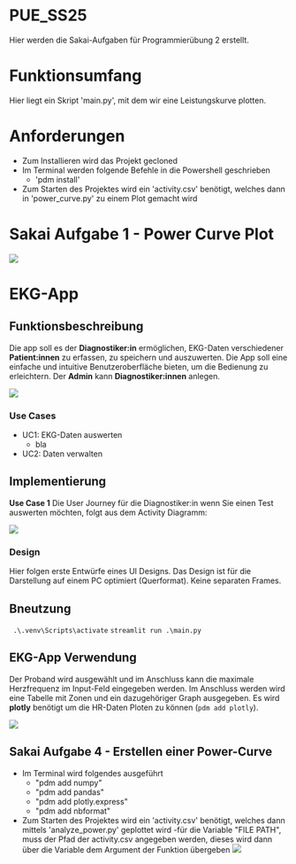 # PUE_SS25

Hier werden die Sakai-Aufgaben für Programmierübung 2 erstellt.

# Funktionsumfang

Hier liegt ein Skript 'main.py', mit dem wir eine Leistungskurve plotten.

# Anforderungen

- Zum Installieren wird das Projekt gecloned
- Im Terminal werden folgende Befehle in die Powershell geschrieben
    - 'pdm install'
- Zum Starten des Projektes wird ein 'activity.csv' benötigt, welches dann in 'power_curve.py' zu einem Plot gemacht wird

# Sakai Aufgabe 1 - Power Curve Plot
![](figures/power_curve.png)

# EKG-App

## Funktionsbeschreibung

Die app soll es der __Diagnostiker:in__ ermöglichen, EKG-Daten verschiedener __Patient:innen__ zu erfassen, zu speichern und auszuwerten. Die App soll eine einfache und intuitive Benutzeroberfläche bieten, um die Bedienung zu erleichtern. Der __Admin__ kann __Diagnostiker:innen__ anlegen.

![](docs/UML_UseCase.png)

### Use Cases

- UC1: EKG-Daten auswerten
    - bla
- UC2: Daten verwalten

## Implementierung

__Use Case 1__ Die User Journey für die Diagnostiker:in wenn Sie einen Test auswerten möchten, folgt aus dem Activity Diagramm:

![](docs/ekg_data_acticity.svg)

### Design

Hier folgen erste Entwürfe eines UI Designs. Das Design ist für die Darstellung auf einem PC optimiert (Querformat). Keine separaten Frames.


## Bneutzung

` .\.venv\Scripts\activate`
`streamlit run .\main.py`

## EKG-App Verwendung

Der Proband wird ausgewählt und im Anschluss kann die maximale Herzfrequenz im Input-Feld eingegeben werden. Im Anschluss werden wird eine Tabelle mit Zonen und ein dazugehöriger Graph ausgegeben. Es wird __plotly__ benötigt um die HR-Daten Ploten zu können (`pdm add plotly`).

![](docs/app_beispiel_1.png)

## Sakai Aufgabe 4 - Erstellen einer Power-Curve

- Im Terminal wird folgendes ausgeführt
    - "pdm add numpy"
    - "pdm add pandas"
    - "pdm add plotly.express"
    - "pdm add nbformat"
- Zum Starten des Projektes wird ein 'activity.csv' benötigt, welches dann mittels 'analyze_power.py' geplottet wird
-für die Variable "FILE PATH", muss der Pfad der activity.csv angegeben werden, dieses wird dann über die Variable dem Argument der Funktion übergeben
![](power_curve_plot.png)


